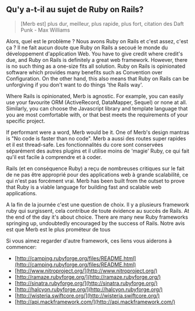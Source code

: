 ## Qu'y a-t-il au sujet de Ruby on Rails?

> [Merb est] plus dur, meilleur, plus rapide, plus fort, citation des Daft Punk - Max Williams

Alors, quel est le problème ? Nous avons Ruby on Rails et c'est assez, c'est ça ? 
Il ne fait aucun doute que Ruby on Rails a secoué le monde du développement 
d'application Web. You have to give credit where credit's due, and Ruby on Rails 
is definitely a great web framework.  However, there is no such thing as a 
one-size fits all solution.  Ruby on Rails is opinionated software which 
provides many benefits such as Convention over Configuration.  On the other 
hand, this also means that Ruby on Rails can be unforgiving if you don't want 
to do things 'the Rails way'.
 
Where Rails is opinionated, Merb is agnostic. For example, you can easily use 
your favourite ORM (ActiveRecord, DataMapper, Sequel) or none at all.  
Similarly, you can choose the Javascript library and template language that you 
are most comfortable with, or that best meets the requirements of your specific 
project.

If performant were a word, Merb would be it.  One of Merb's design mantras is 
"No code is faster than no code". Merb a aussi des routes super rapides et il 
est thread-safe. Les fonctionnalités du core sont conservées séparément des autres plugins 
et il utilise moins de 'magie' Ruby, ce qui fait qu'il est facile à comprendre et à coder.


Rails (et en conséquence Ruby) a reçu de nombreuses critiques sur le fait de ne pas être 
approprié pour des applications web à grande scalabilité, ce qui n'est pas forcément vrai. Merb 
has been built from the outset to prove that Ruby is a viable language for 
building fast and scalable web applications.


A la fin de la journée c'est une question de choix. Il y a plusieurs framework ruby 
qui surgissent, cela contribue de toute évidence au succès de Rails.
At the end of the day it's about choice. There are many new Ruby frameworks 
springing up, undoubtedly encouraged by the success of Rails. Notre avis est que 
Merb est le plus prométeur de tous


Si vous aimez regarder d'autre framework, ces liens vous aiderons à commencer:

- [http://camping.rubyforge.org/files/README.html](http://camping.rubyforge.org/files/README.html)
- [http://www.nitroproject.org/](http://www.nitroproject.org/)
- [http://ramaze.rubyforge.org/](http://ramaze.rubyforge.org/)
- [http://sinatra.rubyforge.org/](http://sinatra.rubyforge.org/)
- [http://halcyon.rubyforge.org/](http://halcyon.rubyforge.org/)
- [http://wisteria.swiftcore.org/](http://wisteria.swiftcore.org/)
- [http://api.mackframework.com/](http://api.mackframework.com/)
